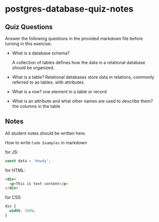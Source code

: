 # postgres-database-quiz-notes

## Quiz Questions

Answer the following questions in the provided markdown file before turning in this exercise:

- What is a database schema?

  A collection of tables
  defines how the data in a relational database should be organized.

- What is a table?
  Relational databases store data in relations, commonly referred to as tables.
  with attributes

- What is a row?
  one element in a table or record

- What is an attribute and what other names are used to describe them?
  the columns in the table

## Notes

All student notes should be written here.

How to write `Code Examples` in markdown

for JS:

```javascript
const data = 'Howdy';
```

for HTML:

```html
<div>
  <p>This is text content</p>
</div>
```

for CSS:

```css
div {
  width: 100%;
}
```
